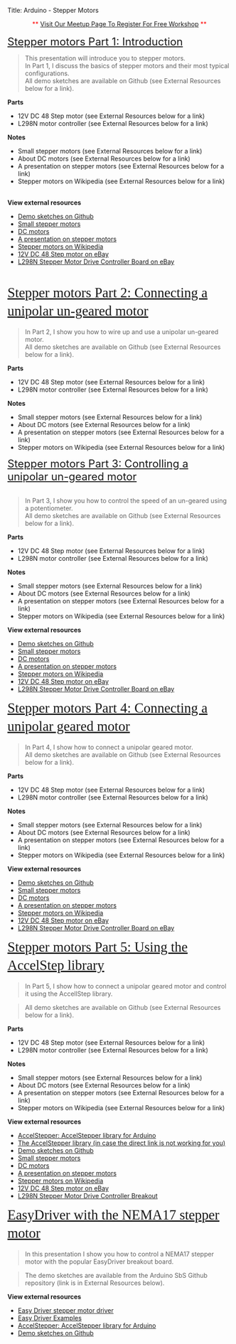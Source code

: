 Title: Arduino - Stepper Motors

<div class="jumbotron">
<div class="container-fluid">

<div style="text-align: center;">
<span style="color: red;">**&nbsp;</span><a href="http://www.meetup.com/TechmillDenton/" rel="nofollow" style="text-align: center;" target="_blank">Visit Our Meetup Page To Register For Free Workshop</a><span style="color: red;">&nbsp;**</span></div>
<br />
<span style="font-size: x-large;"><a href="http://txplore.tv/courses/arduino-sbs/lectures/276215?affcode=6107_xiz8dp9c" rel="nofollow" target="_blank">Stepper motors Part 1: Introduction</a></span><br />
<blockquote class="tr_bq">
This presentation will introduce you to stepper motors.<br />
In Part 1, I discuss the basics of stepper motors and their most typical configurations.<br />
All demo sketches are available on Github (see External Resources below for a link).</blockquote>
<b>Parts</b><br />
<ul>
<li>12V DC 48 Step motor (see External Resources below for a link)</li>
<li>L298N motor controller (see External Resources below for a link)</li>
</ul>
<b>Notes</b><br />
<ul>
<li>Small stepper motors (see External Resources below for a link)</li>
<li>About DC motors (see External Resources below for a link)</li>
<li>A presentation on stepper motors (see External Resources below for a link)</li>
<li>Stepper motors on Wikipedia (see External Resources below for a link)</li>
</ul>
<br />
<b>View external resources</b><br />
<ul>
<li><a href="https://github.com/futureshocked/arduino_sbs/tree/master/Stepper%20motors">Demo sketches on Github</a></li>
<li><a href="http://arduino-info.wikispaces.com/SmallSteppers">Small stepper motors</a></li>
<li><a href="http://www.electronics-tutorials.ws/io/io_7.html">DC motors</a></li>
<li><a href="http://multimechatronics.com/images/uploads/mech_n/Step_Motors.pdf">A presentation on stepper motors</a></li>
<li><a href="http://en.wikipedia.org/wiki/Stepper_motors">Stepper motors on Wikipedia</a></li>
<li><a href="http://www.ebay.com.au/sch/sis.html?_nkw=12VDC%2048%20Step%207%205%20Stepper%20Motor&amp;_itemId=310869537521">12V DC 48 Step motor on eBay</a></li>
<li><a href="http://www.ebay.com.au/sch/i.html?_from=R40&amp;_trksid=p2050601.m570.l1313.TR0.TRC0.H0.XL298N+motor+controller.TRS0&amp;_nkw=L298N+motor+controller&amp;_sacat=0">L298N Stepper Motor Drive Controller Board on eBay</a></li>
</ul>
<div>
<br /></div>
<div>
<h2 class="section-title" data-lecture-id="276216" data-lecture-url="/courses/arduino-sbs/lectures/276216" data-next-lecture-id="276217" data-next-lecture-url="/courses/arduino-sbs/lectures/276217" data-previous-lecture-id="276215" data-previous-lecture-url="/courses/arduino-sbs/lectures/276215" id="lecture_heading" style="box-sizing: border-box; color: #333333; font-family: Proxima; font-size: 31px; line-height: 41px; margin-bottom: 18px; margin-top: 10px;">
<a href="http://txplore.tv/courses/arduino-sbs/lectures/276216?affcode=6107_xiz8dp9c" rel="nofollow" style="font-weight: normal;" target="_blank">Stepper motors Part 2: Connecting a unipolar un-geared motor</a></h2>
</div>
<blockquote class="tr_bq">
In Part 2, I show you how to wire up and use a unipolar un-geared motor.<br />
All demo sketches are available on Github (see External Resources below for a link).</blockquote>
<b>Parts</b><br />
<ul>
<li>12V DC 48 Step motor (see External Resources below for a link)</li>
<li>L298N motor controller (see External Resources below for a link)</li>
</ul>
<b>Notes</b><br />
<ul>
<li>Small stepper motors (see External Resources below for a link)</li>
<li>About DC motors (see External Resources below for a link)</li>
<li>A presentation on stepper motors (see External Resources below for a link)</li>
<li>Stepper motors on Wikipedia (see External Resources below for a link)</li>
</ul>
<div>
<span style="font-size: x-large;"><a href="http://txplore.tv/courses/arduino-sbs/lectures/276217?affcode=6107_xiz8dp9c" rel="nofollow" target="_blank">Stepper motors Part 3: Controlling a unipolar un-geared motor</a></span></div>
<br />
<blockquote class="tr_bq">
In Part 3, I show you how to control the speed of an un-geared using a potentiometer.<br />
All demo sketches are available on Github (see External Resources below for a link).</blockquote>
<b>Parts</b><br />
<ul>
<li>12V DC 48 Step motor (see External Resources below for a link)</li>
<li>L298N motor controller (see External Resources below for a link)</li>
</ul>
<b>Notes</b><br />
<ul>
<li>Small stepper motors (see External Resources below for a link)</li>
<li>About DC motors (see External Resources below for a link)</li>
<li>A presentation on stepper motors (see External Resources below for a link)</li>
<li>Stepper motors on Wikipedia (see External Resources below for a link)</li>
</ul>
<b>View external resources</b><br />
<ul>
<li><a href="https://github.com/futureshocked/arduino_sbs/tree/master/Stepper%20motors">Demo sketches on Github</a></li>
<li><a href="http://arduino-info.wikispaces.com/SmallSteppers">Small stepper motors</a></li>
<li><a href="http://www.electronics-tutorials.ws/io/io_7.html">DC motors</a></li>
<li><a href="http://multimechatronics.com/images/uploads/mech_n/Step_Motors.pdf">A presentation on stepper motors</a></li>
<li><a href="http://en.wikipedia.org/wiki/Stepper_motors">Stepper motors on Wikipedia</a></li>
<li><a href="http://www.ebay.com.au/sch/sis.html?_nkw=12VDC%2048%20Step%207%205%20Stepper%20Motor&amp;_itemId=310869537521">12V DC 48 Step motor on eBay</a></li>
<li><a href="http://www.ebay.com.au/sch/i.html?_from=R40&amp;_trksid=p2050601.m570.l1313.TR0.TRC0.H0.XL298N+motor+controller.TRS0&amp;_nkw=L298N+motor+controller&amp;_sacat=0">L298N Stepper Motor Drive Controller Board on eBay</a></li>
</ul>
<div>
<h2 class="section-title" data-lecture-id="276218" data-lecture-url="/courses/arduino-sbs/lectures/276218" data-next-lecture-id="276219" data-next-lecture-url="/courses/arduino-sbs/lectures/276219" data-previous-lecture-id="276217" data-previous-lecture-url="/courses/arduino-sbs/lectures/276217" id="lecture_heading" style="box-sizing: border-box; color: #333333; font-family: Proxima; font-size: 31px; line-height: 41px; margin-bottom: 18px; margin-top: 10px;">
<span style="font-weight: normal;"><a href="http://txplore.tv/courses/arduino-sbs/lectures/276218?affcode=6107_xiz8dp9c" rel="nofollow" target="_blank">Stepper motors Part 4: Connecting a unipolar geared motor</a></span></h2>
</div>
<blockquote class="tr_bq">
In Part 4, I show how to connect a unipolar geared motor.<br />
All demo sketches are available on Github (see External Resources below for a link).</blockquote>
<b>Parts</b><br />
<ul>
<li>12V DC 48 Step motor (see External Resources below for a link)</li>
<li>L298N motor controller (see External Resources below for a link)</li>
</ul>
<b>Notes</b><br />
<ul>
<li>Small stepper motors (see External Resources below for a link)</li>
<li>About DC motors (see External Resources below for a link)</li>
<li>A presentation on stepper motors (see External Resources below for a link)</li>
<li>Stepper motors on Wikipedia (see External Resources below for a link)</li>
</ul>
<b>View external resources</b><br />
<ul>
<li><a href="https://github.com/futureshocked/arduino_sbs/tree/master/Stepper%20motors">Demo sketches on Github</a></li>
<li><a href="http://arduino-info.wikispaces.com/SmallSteppers">Small stepper motors</a></li>
<li><a href="http://www.electronics-tutorials.ws/io/io_7.html">DC motors</a></li>
<li><a href="http://multimechatronics.com/images/uploads/mech_n/Step_Motors.pdf">A presentation on stepper motors</a></li>
<li><a href="http://en.wikipedia.org/wiki/Stepper_motors">Stepper motors on Wikipedia</a></li>
<li><a href="http://www.ebay.com.au/sch/sis.html?_nkw=12VDC%2048%20Step%207%205%20Stepper%20Motor&amp;_itemId=310869537521">12V DC 48 Step motor on eBay</a></li>
<li><a href="http://www.ebay.com.au/sch/i.html?_from=R40&amp;_trksid=p2050601.m570.l1313.TR0.TRC0.H0.XL298N+motor+controller.TRS0&amp;_nkw=L298N+motor+controller&amp;_sacat=0">L298N Stepper Motor Drive Controller Board on eBay</a></li>
</ul>
<div>
<h2 class="section-title" data-lecture-id="276219" data-lecture-url="/courses/arduino-sbs/lectures/276219" data-next-lecture-id="276220" data-next-lecture-url="/courses/arduino-sbs/lectures/276220" data-previous-lecture-id="276218" data-previous-lecture-url="/courses/arduino-sbs/lectures/276218" id="lecture_heading" style="box-sizing: border-box; color: #333333; font-family: Proxima; font-size: 31px; line-height: 41px; margin-bottom: 18px; margin-top: 10px;">
<span style="font-weight: normal;"><a href="http://txplore.tv/courses/arduino-sbs/lectures/276219?affcode=6107_xiz8dp9c" rel="nofollow" target="_blank">Stepper motors Part 5: Using the AccelStep library</a></span></h2>
</div>
<blockquote class="tr_bq">
In Part 5, I show how to connect a unipolar geared motor and control it using the AccellStep library.</blockquote>
<blockquote class="tr_bq">
All demo sketches are available on Github (see External Resources below for a link).</blockquote>
<b>Parts</b><br />
<ul>
<li>12V DC 48 Step motor (see External Resources below for a link)</li>
<li>L298N motor controller (see External Resources below for a link)</li>
</ul>
<b>Notes</b><br />
<ul>
<li>Small stepper motors (see External Resources below for a link)</li>
<li>About DC motors (see External Resources below for a link)</li>
<li>A presentation on stepper motors (see External Resources below for a link)</li>
<li>Stepper motors on Wikipedia (see External Resources below for a link)</li>
</ul>
<b>View external resources</b><br />
<ul>
<li><a href="http://www.airspayce.com/mikem/arduino/AccelStepper/index.html">AccelStepper: AccelStepper library for Arduino</a></li>
<li><a href="http://txplo.re/23klw2Z">The AccelStepper library (in case the direct link is not working for you)</a></li>
<li><a href="https://github.com/futureshocked/arduino_sbs/tree/master/Stepper%20motors">Demo sketches on Github</a></li>
<li><a href="http://arduino-info.wikispaces.com/SmallSteppers">Small stepper motors</a></li>
<li><a href="http://www.electronics-tutorials.ws/io/io_7.html">DC motors</a></li>
<li><a href="http://multimechatronics.com/images/uploads/mech_n/Step_Motors.pdf">A presentation on stepper motors</a></li>
<li><a href="http://en.wikipedia.org/wiki/Stepper_motors">Stepper motors on Wikipedia</a></li>
<li><a href="http://www.ebay.com.au/sch/sis.html?_nkw=12VDC%2048%20Step%207%205%20Stepper%20Motor&amp;_itemId=310869537521">12V DC 48 Step motor on eBay</a></li>
<li><a href="http://www.ebay.com.au/sch/i.html?_from=R40&amp;_trksid=p2050601.m570.l1313.TR0.TRC0.H0.XL298N+motor+controller.TRS0&amp;_nkw=L298N+motor+controller&amp;_sacat=0">L298N Stepper Motor Drive Controller Breakout</a></li>
</ul>
<div>
<h2 class="section-title" data-lecture-id="276220" data-lecture-url="/courses/arduino-sbs/lectures/276220" data-next-lecture-id="276221" data-next-lecture-url="/courses/arduino-sbs/lectures/276221" data-previous-lecture-id="276219" data-previous-lecture-url="/courses/arduino-sbs/lectures/276219" id="lecture_heading" style="box-sizing: border-box; color: #333333; font-family: Proxima; font-size: 31px; line-height: 41px; margin-bottom: 18px; margin-top: 10px;">
<a href="http://txplore.tv/courses/arduino-sbs/lectures/276220" rel="nofollow" style="font-weight: normal;" target="_blank">EasyDriver with the NEMA17 stepper motor</a></h2>
</div>
<blockquote class="tr_bq">
In this presentation I show you how to control a NEMA17 stepper motor with the popular EasyDriver breakout board.</blockquote>
<blockquote class="tr_bq">
The demo sketches are available from the Arduino SbS Github repository (link is in External Resources below).</blockquote>
<b>View external resources</b><br />
<ul>
<li><a href="http://www.schmalzhaus.com/EasyDriver/">Easy Driver stepper motor driver</a></li>
<li><a href="http://www.schmalzhaus.com/EasyDriver/Examples/EasyDriverExamples.html">Easy Driver Examples</a></li>
<li><a href="http://www.airspayce.com/mikem/arduino/AccelStepper/index.html">AccelStepper: AccelStepper library for Arduino</a></li>
<li><a href="https://github.com/futureshocked/arduino_sbs/tree/master/EasyDriver_NEMA17">Demo sketches on Github</a></li>
</ul>


</div></div>